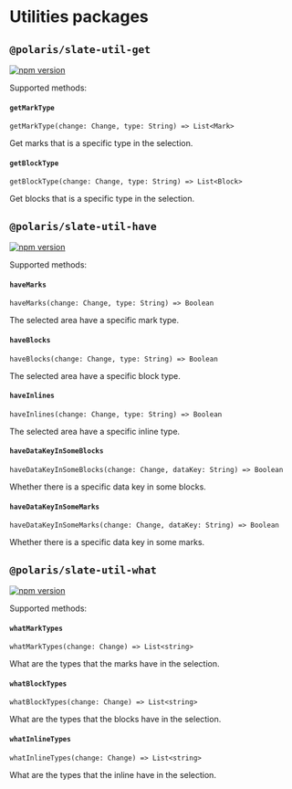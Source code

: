 
# Utilities packages

## `@polaris/slate-util-get`

[![npm version](https://badge.fury.io/js/%40canner%2Fslate-util-get.svg)](https://badge.fury.io/js/%40canner%2Fslate-util-get)

Supported methods:

#### `getMarkType`

`getMarkType(change: Change, type: String) => List<Mark>`

Get marks that is a specific type in the selection.

#### `getBlockType`

`getBlockType(change: Change, type: String) => List<Block>`

Get blocks that is a specific type in the selection.

## `@polaris/slate-util-have`

[![npm version](https://badge.fury.io/js/%40canner%2Fslate-util-have.svg)](https://badge.fury.io/js/%40canner%2Fslate-util-have)

Supported methods:

#### `haveMarks`

`haveMarks(change: Change, type: String) => Boolean`

The selected area have a specific mark type.

#### `haveBlocks`

`haveBlocks(change: Change, type: String) => Boolean`

The selected area have a specific block type.


#### `haveInlines`

`haveInlines(change: Change, type: String) => Boolean`

The selected area have a specific inline type.

#### `haveDataKeyInSomeBlocks`

`haveDataKeyInSomeBlocks(change: Change, dataKey: String) => Boolean`

Whether there is a specific data key in some blocks.

#### `haveDataKeyInSomeMarks`

`haveDataKeyInSomeMarks(change: Change, dataKey: String) => Boolean`

Whether there is a specific data key in some marks.

## `@polaris/slate-util-what`

[![npm version](https://badge.fury.io/js/%40canner%2Fslate-util-what.svg)](https://badge.fury.io/js/%40canner%2Fslate-util-what)

Supported methods:

#### `whatMarkTypes`

`whatMarkTypes(change: Change) => List<string>`

What are the types that the marks have in the selection.

#### `whatBlockTypes`

`whatBlockTypes(change: Change) => List<string>`

What are the types that the blocks have in the selection.

#### `whatInlineTypes`

`whatInlineTypes(change: Change) => List<string>`

What are the types that the inline have in the selection.

